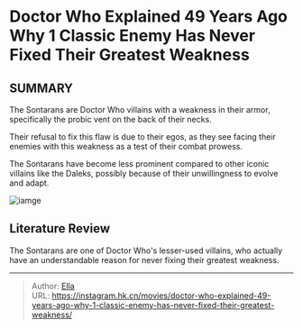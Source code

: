 # Doctor Who Explained 49 Years Ago Why 1 Classic Enemy Has Never Fixed Their Greatest Weakness


## SUMMARY 

The Sontarans are Doctor Who villains with a weakness in their armor, specifically the probic vent on the back of their necks.


Their refusal to fix this flaw is due to their egos, as they see facing their enemies with this weakness as a test of their combat prowess.


The Sontarans have become less prominent compared to other iconic villains like the Daleks, possibly because of their unwillingness to evolve and adapt.
            


![iamge](https://static1.srcdn.com/wordpress/wp-content/uploads/2023/11/the-sontaran-from-doctor-who-2008.jpg)

## Literature Review
The Sontarans are one of Doctor Who&#39;s lesser-used villains, who actually have an understandable reason for never fixing their greatest weakness.




---

> Author: [Ella](https://instagram.hk.cn/)  
> URL: https://instagram.hk.cn/movies/doctor-who-explained-49-years-ago-why-1-classic-enemy-has-never-fixed-their-greatest-weakness/  

